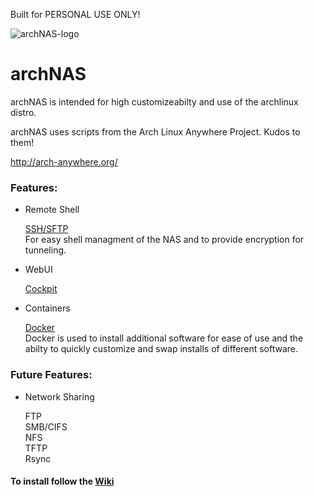 Built for PERSONAL USE ONLY!

![archNAS-logo](https://github.com/Pheoxy/ArchNAS/raw/master/boot/archNAS-logo.png)
# archNAS

archNAS is intended for high customizeabilty and use of the archlinux distro.

archNAS uses scripts from the Arch Linux Anywhere Project.
Kudos to them!

http://arch-anywhere.org/


### Features:

* Remote Shell

    [SSH/SFTP](https://wiki.archlinux.org/index.php/Secure_Shell) <br />
    For easy shell managment of the NAS and to provide encryption for tunneling.

* WebUI

    [Cockpit](http://cockpit-project.org/) <br />

* Containers

    [Docker](https://www.docker.com/) <br />
    Docker is used to install additional software for ease of use and the abilty to quickly customize and swap installs of different software.
    
### Future Features:

* Network Sharing

    FTP <br />
    SMB/CIFS <br />
    NFS <br />
    TFTP <br />
    Rsync <br />


#### To install follow the [Wiki](https://github.com/Pheoxy/archNAS/wiki)
